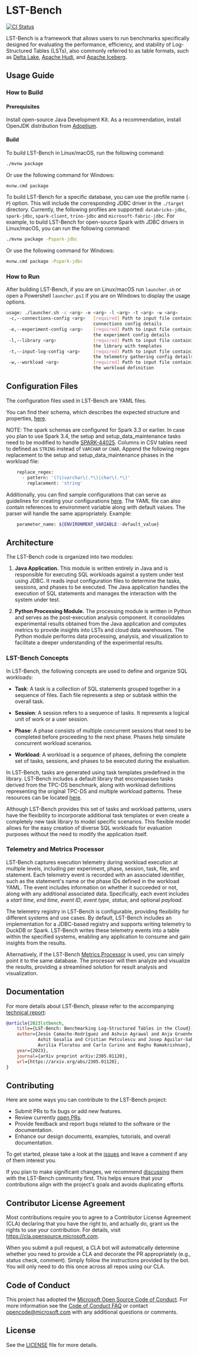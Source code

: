 <!--
{% comment %}
Copyright (c) Microsoft Corporation.

Licensed under the Apache License, Version 2.0 (the "License");
you may not use this file except in compliance with the License.
You may obtain a copy of the License at

    http://www.apache.org/licenses/LICENSE-2.0

Unless required by applicable law or agreed to in writing, software
distributed under the License is distributed on an "AS IS" BASIS,
WITHOUT WARRANTIES OR CONDITIONS OF ANY KIND, either express or implied.
See the License for the specific language governing permissions and
limitations under the License.
{% endcomment %}
-->

# LST-Bench

[![CI Status](https://github.com/microsoft/lst-bench/workflows/Java%20CI/badge.svg?branch=main)](https://github.com/microsoft/lst-bench/actions?query=branch%3Amain)

LST-Bench is a framework that allows users to run benchmarks specifically designed for evaluating the performance, efficiency, and stability of Log-Structured Tables (LSTs), also commonly referred to as table formats, such as [Delta Lake](https://delta.io/), [Apache Hudi](http://hudi.apache.org), and [Apache Iceberg](http://iceberg.apache.org).

## Usage Guide

### How to Build

#### Prerequisites

Install open-source Java Development Kit. As a recommendation, install OpenJDK distribution from [Adoptium]('https://adoptium.net/en-GB/').

#### Build

To build LST-Bench in Linux/macOS, run the following command:

```bash
./mvnw package
```

Or use the following command for Windows:

```bat
mvnw.cmd package
```

To build LST-Bench for a specific database, you can use the profile name (`-P`) option. 
This will include the corresponding JDBC driver in the `./target` directory. 
Currently, the following profiles are supported: `databricks-jdbc`, `spark-jdbc`, `spark-client`, `trino-jdbc` and `microsoft-fabric-jdbc`.
For example, to build LST-Bench for open-source Spark with JDBC drivers in Linux/macOS, you can run the following command:

```bash
./mvnw package -Pspark-jdbc
```

Or use the following command for Windows:

```bat
mvnw.cmd package -Pspark-jdbc
```

### How to Run

After building LST-Bench, if you are on Linux/macOS run `launcher.sh` or open a Powershell `launcher.ps1` if you are on Windows to display the usage options.

```bash
usage: ./launcher.sh -c <arg> -e <arg> -l <arg> -t <arg> -w <arg>
 -c,--connections-config <arg>   [required] Path to input file containing
                                 connections config details
 -e,--experiment-config <arg>    [required] Path to input file containing
                                 the experiment config details
 -l,--library <arg>              [required] Path to input file containing
                                 the library with templates
 -t,--input-log-config <arg>     [required] Path to input file containing
                                 the telemetry gathering config details
 -w,--workload <arg>             [required] Path to input file containing
                                 the workload definition
```

## Configuration Files
The configuration files used in LST-Bench are YAML files. 

You can find their schema, which describes the expected structure and properties, [here](src/main/resources/schemas).

NOTE: The spark schemas are configured for Spark 3.3 or earlier. In case you plan to use Spark 3.4, the setup and setup_data_maintenance tasks need to be
modified to handle [SPARK-44025](https://issues.apache.org/jira/browse/SPARK-44025). Columns in CSV tables need to defined as `STRING` instead of `VARCHAR` or `CHAR`.
Append the following regex replacement to the setup and setup_data_maintenance phases in the workload file:
```bash
    replace_regex:
      - pattern: '(?i)varchar\(.*\)|char\(.*\)'
        replacement: 'string'
```

Additionally, you can find sample configurations that can serve as guidelines for creating your configurations [here](src/main/resources/config).
The YAML file can also contain references to environment variable along with default values. The parser will handle the same appropriately. 
Example:
```bash
    parameter_name: ${ENVIRONMENT_VARIABLE:-default_value}
```

## Architecture

The LST-Bench code is organized into two modules:

1. **Java Application.** This module is written entirely in Java and is responsible for executing SQL workloads against a system under test using JDBC.
   It reads input configuration files to determine the tasks, sessions, and phases to be executed.
   The Java application handles the execution of SQL statements and manages the interaction with the system under test.

2. **Python Processing Module.** The processing module is written in Python and serves as the post-execution analysis component.
   It consolidates experimental results obtained from the Java application and computes metrics to provide insights into LSTs and cloud data warehouses.
   The Python module performs data processing, analysis, and visualization to facilitate a deeper understanding of the experimental results.

### LST-Bench Concepts
In LST-Bench, the following concepts are used to define and organize SQL workloads:

- **Task**: A task is a collection of SQL statements grouped together in a sequence of files. Each file represents a step or subtask within the overall task.

- **Session**: A session refers to a sequence of tasks. It represents a logical unit of work or a user session.

- **Phase**: A phase consists of multiple concurrent sessions that need to be completed before proceeding to the next phase. Phases help simulate concurrent workload scenarios.

- **Workload**: A workload is a sequence of phases, defining the complete set of tasks, sessions, and phases to be executed during the evaluation.

In LST-Bench, tasks are generated using task templates predefined in the library.
LST-Bench includes a default library that encompasses tasks derived from the TPC-DS benchmark, along with workload definitions representing the original TPC-DS and multiple workload patterns. These resources can be located [here](src/main/resources/config).

Although LST-Bench provides this set of tasks and workload patterns,
users have the flexibility to incorporate additional task templates or even create a completely new task library to model specific scenarios.
This flexible model allows for the easy creation of diverse SQL workloads for evaluation purposes without the need to modify the application itself.

### Telemetry and Metrics Processor
LST-Bench captures execution telemetry during workload execution at multiple levels, including per experiment, phase, session, task, file, and statement.
Each telemetry event is recorded with an associated identifier, such as the statement's name or the phase IDs defined in the workload YAML.
The event includes information on whether it succeeded or not, along with any additional associated data.
Specifically, each event includes a _start time_, _end time_, _event ID_, _event type_, _status_, and optional _payload_.

The telemetry registry in LST-Bench is configurable, providing flexibility for different systems and use cases.
By default, LST-Bench includes an implementation for a JDBC-based registry and supports writing telemetry to DuckDB or Spark.
LST-Bench writes these telemetry events into a table within the specified systems, enabling any application to consume and gain insights from the results.

Alternatively, if the LST-Bench [Metrics Processor](metrics) is used, you can simply point it to the same database.
The processor will then analyze and visualize the results, providing a streamlined solution for result analysis and visualization.

## Documentation
For more details about LST-Bench, please refer to the accompanying [technical report](https://arxiv.org/pdf/2305.01120):

```bibtex
@article{2023lstbench,
    title={LST-Bench: Benchmarking Log-Structured Tables in the Cloud},
    author={Jesús Camacho-Rodríguez and Ashvin Agrawal and Anja Gruenheid and
            Ashit Gosalia and Cristian Petculescu and Josep Aguilar-Saborit and
            Avrilia Floratou and Carlo Curino and Raghu Ramakrishnan},
    year={2023},
    journal={arXiv preprint arXiv:2305.01120},
    url={https://arxiv.org/abs/2305.01120},
}
```

## Contributing

Here are some ways you can contribute to the LST-Bench project:

* Submit PRs to fix bugs or add new features.
* Review currently [open PRs](https://github.com/microsoft/lst-bench/pulls).
* Provide feedback and report bugs related to the software or the documentation.
* Enhance our design documents, examples, tutorials, and overall documentation.

To get started, please take a look at the [issues](https://github.com/microsoft/lst-bench/issues) and leave a comment if any of them interest you.

If you plan to make significant changes, we recommend [discussing](https://github.com/microsoft/lst-bench/discussions) them with the LST-Bench community first.
This helps ensure that your contributions align with the project's goals and avoids duplicating efforts.

## Contributor License Agreement

Most contributions require you to agree to a
Contributor License Agreement (CLA) declaring that you have the right to, and actually do, grant us
the rights to use your contribution. For details, visit https://cla.opensource.microsoft.com.

When you submit a pull request, a CLA bot will automatically determine whether you need to provide
a CLA and decorate the PR appropriately (e.g., status check, comment). Simply follow the instructions
provided by the bot. You will only need to do this once across all repos using our CLA.

## Code of Conduct

This project has adopted the [Microsoft Open Source Code of Conduct](https://opensource.microsoft.com/codeofconduct/).
For more information see the [Code of Conduct FAQ](https://opensource.microsoft.com/codeofconduct/faq/) or
contact [opencode@microsoft.com](mailto:opencode@microsoft.com) with any additional questions or comments.

## License

See the [LICENSE](LICENSE) file for more details.
